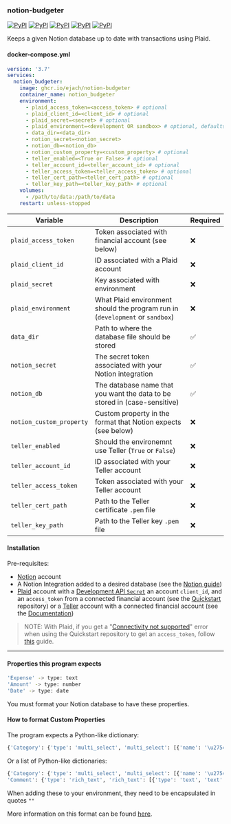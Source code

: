 ### notion-budgeter
[![PyPI](https://img.shields.io/pypi/v/plaid-python?logo=python&label=plaid-python&style=flat-square&color=FFD43B)](https://pypi.org/project/plaid-python/)
[![PyPI](https://img.shields.io/pypi/v/notion-client?logo=python&label=notion-client&style=flat-square&color=FFD43B)](https://pypi.org/project/notion-client/)
[![PyPI](https://img.shields.io/pypi/v/schedule?logo=python&label=schedule&style=flat-square&color=FFD43B)](https://pypi.org/project/schedule/)
[![PyPI](https://img.shields.io/pypi/v/SQLAlchemy?logo=python&label=SQLAlchemy&style=flat-square&color=FFD43B)](https://pypi.org/project/SQLAlchemy/)
[![PyPI](https://img.shields.io/pypi/v/Requests?logo=python&label=Requests&style=flat-square&color=FFD43B)](https://pypi.org/project/Requests/)

Keeps a given Notion database up to date with transactions using Plaid.

#### docker-compose.yml
```yml
version: '3.7'
services:
  notion_budgeter:
    image: ghcr.io/ejach/notion-budgeter
    container_name: notion_budgeter
    environment:
      - plaid_access_token=<access_token> # optional
      - plaid_client_id=<client_id> # optional
      - plaid_secret=<secret> # optional
      - plaid_environment=<development OR sandbox> # optional, defaults to development
      - data_dir=<data_dir>
      - notion_secret=<notion_secret>
      - notion_db=<notion_db>
      - notion_custom_property=<custom_property> # optional
      - teller_enabled=<True or False> # optional
      - teller_account_id=<teller_account_id> # optional
      - teller_access_token=<teller_access_token> # optional
      - teller_cert_path=<teller_cert_path> # optional
      - teller_key_path=<teller_key_path> # optional
    volumes:
      - /path/to/data:/path/to/data
    restart: unless-stopped
```
| Variable                 | Description                                                                   | Required  |
|--------------------------|-------------------------------------------------------------------------------|-----------|
| `plaid_access_token`     | Token associated with financial account (see below)                           | ❌         |
| `plaid_client_id`        | ID associated with a Plaid account                                            | ❌         |
| `plaid_secret`           | Key associated with environment                                               | ❌         |
| `plaid_environment`      | What Plaid environment should the program run in (`development` or `sandbox`) | ❌         |
| `data_dir`               | Path to where the database file should be stored                              | ✅         |
| `notion_secret`          | The secret token associated with your Notion integration                      | ✅         |
| `notion_db`              | The database name that you want the data to be stored in (case-sensitive)     | ✅         |
| `notion_custom_property` | Custom property in the format that Notion expects (see below)                 | ❌         |
| `teller_enabled`         | Should the environemnt use Teller (`True` or `False`)                         | ❌         |
| `teller_account_id`      | ID associated with your Teller account                                        | ❌         |
| `teller_access_token`    | Token associated with your Teller account                                     | ❌         |
| `teller_cert_path`       | Path to the Teller certificate `.pem` file                                    | ❌         |
| `teller_key_path`        | Path to the Teller key `.pem` file                                            | ❌         |





#### Installation

Pre-requisites:
- [Notion](https://notion.so) account
- A Notion Integration added to a desired database (see the [Notion guide](https://www.notion.so/help/create-integrations-with-the-notion-api))
- [Plaid](https://dashboard.plaid.com/signup) account with a [Development API `Secret`](https://plaid.com/docs/quickstart/glossary/#development) an account `client_id`, and an `access_token` from a connected financial account (see the [Quickstart](https://github.com/plaid/quickstart) repository) or a [Teller](https://teller.io) account with a connected financial account (see the [Documentation](https://teller.io/docs))

> NOTE: With Plaid, if you get a "[Connectivity not supported](https://plaid.com/docs/link/troubleshooting/#missing-institutions-or-connectivity-not-supported-error)" error when using the Quickstart repository to get an `access_token`, follow [this](https://github.com/plaid/plaid-postman#making-api-calls-with-real-data-in-production-or-development) guide.

____
#### Properties this program expects

```bash
'Expense' -> type: text
'Amount' -> type: number
'Date' -> type: date
```
You must format your Notion database to have these properties.



#### How to format Custom Properties

The program expects a Python-like dictionary:


```python
{'Category': {'type': 'multi_select', 'multi_select': [{'name': '\u2754Uncategorized'}]}}
```


Or a list of Python-like dictionaries:


```python
{'Category': {'type': 'multi_select', 'multi_select': [{'name': '\u2754Uncategorized'}]}, 
'Comment': {'type': 'rich_text', 'rich_text': [{'type': 'text', 'text': { 'content': 'Hello World' }}]}}
```


When adding these to your environment, they need to be encapsulated in quotes `""`


More information on this format can be found [here](https://developers.notion.com/reference/database#database-property).